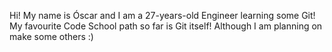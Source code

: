 Hi! My name is Óscar and I am a 27-years-old Engineer learning some Git!
My favourite Code School path so far is Git itself! Although I am planning on make some others :)
